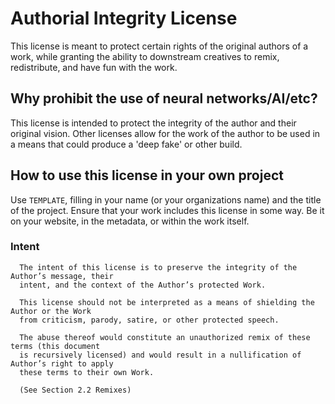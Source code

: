 # Authorial Integrity License
This license is meant to protect certain rights of the original authors of a work, while granting the ability to downstream creatives to remix, redistribute, and have fun with the work.

## Why prohibit the use of neural networks/AI/etc?
This license is intended to protect the integrity of the author and their original vision. Other licenses allow for the work of the author to be used in a means that could produce a 'deep fake' or other build.

## How to use this license in your own project
Use `TEMPLATE`, filling in your name (or your organizations name) and the title of the project. Ensure that your work includes this license in some way. Be it on your website, in the metadata, or within the work itself.

### Intent
      The intent of this license is to preserve the integrity of the Author’s message, their
      intent, and the context of the Author’s protected Work.

      This license should not be interpreted as a means of shielding the Author or the Work
      from criticism, parody, satire, or other protected speech.

      The abuse thereof would constitute an unauthorized remix of these terms (this document
      is recursively licensed) and would result in a nullification of Author’s right to apply
      these terms to their own Work.

      (See Section 2.2 Remixes)
